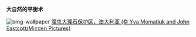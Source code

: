 
**大自然的平衡术**

![bing-wallpaper](https://www.bing.com/th?id=OHR.DevilsMarbles_ZH-CN4897809914_1920x1080.jpg)
[魔鬼大理石保护区，澳大利亚 (© Yva Momatiuk and John Eastcott/Minden Pictures)](https://www.bing.com/search?q=%E9%AD%94%E9%AC%BC%E5%A4%A7%E7%90%86%E7%9F%B3%E4%BF%9D%E6%8A%A4%E5%8C%BA&amp;form=hpcapt&amp;mkt=zh-cn)
  